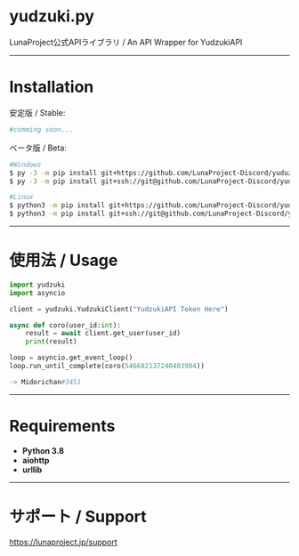 # yudzuki.py

LunaProject公式APIライブラリ / An API Wrapper for YudzukiAPI

***
Installation
====
安定版 / Stable:
```bash
#comming soon...
```

ベータ版 / Beta:
```bash
#Windows
$ py -3 -m pip install git+https://github.com/LunaProject-Discord/yuduzki.py
$ py -3 -m pip install git+ssh://git@github.com/LunaProject-Discord/yudzuki.py

#Linux
$ python3 -m pip install git+https://github.com/LunaProject-Discord/yuduzki.py
$ python3 -m pip install git+ssh://git@github.com/LunaProject-Discord/yudzuki.py
```

***
使用法 / Usage
====
```python
import yudzuki
import asyncio

client = yudzuki.YudzukiClient("YudzukiAPI Token Here")

async def coro(user_id:int):
    result = await client.get_user(user_id)
    print(result)

loop = asyncio.get_event_loop()
loop.run_until_complete(coro(546682137240403984))

-> Midorichan#3451
```

***
Requirements
====
* **Python 3.8**
* **aiohttp**
* **urllib**

***
サポート / Support
====
https://lunaproject.jp/support
